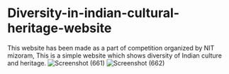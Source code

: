 # Diversity-in-indian-cultural-heritage-website
This website has been made as a part of competition organized by NIT mizoram, This is a simple website which shows diversity of Indian culture and heritage.
![Screenshot (661)](https://user-images.githubusercontent.com/100435430/174477497-78d8adc9-6e1a-4629-9d44-fcd8396cbccd.png)
![Screenshot (662)](https://user-images.githubusercontent.com/100435430/174477522-6cb33526-20c2-4072-a704-bc8129eff824.png)
